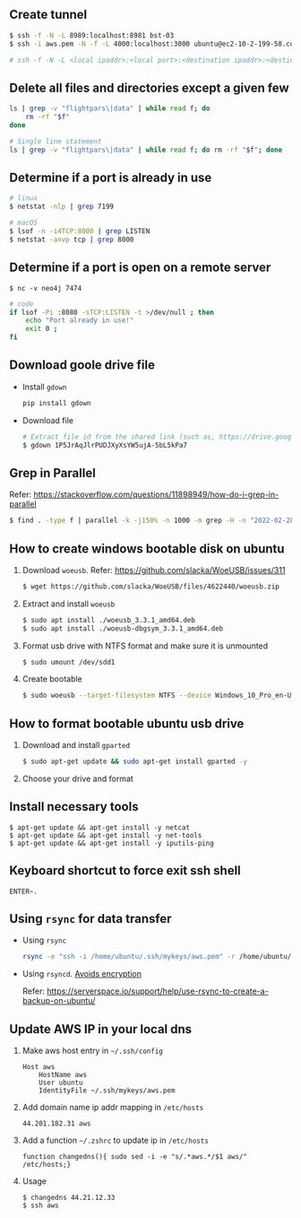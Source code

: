 ## Create tunnel
```sh
$ ssh -f -N -L 8989:localhost:8981 bst-03
$ ssh -i aws.pem -N -f -L 4000:localhost:3000 ubuntu@ec2-10-2-199-58.compute-1.amazonaws.com

# ssh -f -N -L <local ipaddr>:<local port>:<destination ipaddr>:<destination port> <remote ipaddr>
```

## Delete all files and directories except a given few
```sh
ls | grep -v "flightpars\|data" | while read f; do
    rm -rf "$f"
done

# Single line statement
ls | grep -v "flightpars\|data" | while read f; do rm -rf "$f"; done
```

## Determine if a port is already in use
```sh
# linux
$ netstat -nlp | grep 7199 

# macOS
$ lsof -n -i4TCP:8000 | grep LISTEN
$ netstat -anvp tcp | grep 8000
```

## Determine if a port is open on a remote server
```
$ nc -v neo4j 7474
```

```sh
# code
if lsof -Pi :8080 -sTCP:LISTEN -t >/dev/null ; then
    echo "Port already in use!"
    exit 0 ;
fi
```

## Download goole drive file
- Install `gdown`
    ```sh
    pip install gdown
    ```

- Download file
    ```sh
    # Extract file id from the shared link (such as, https://drive.google.com/file/d/1P5JrAqJlrPUDJXyXsYW5ujA-5bL5kPa7/view?usp=sharing)
    $ gdown 1P5JrAqJlrPUDJXyXsYW5ujA-5bL5kPa7
    ```

## Grep in Parallel
Refer: https://stackoverflow.com/questions/11898949/how-do-i-grep-in-parallel

```sh
$ find . -type f | parallel -k -j150% -n 1000 -m grep -H -n "2022-02-28" {} | grep "2022-02-28 23:49" | grep -v "2022-02-28 23:49:12"
```

## How to create windows bootable disk on ubuntu

1. Download `woeusb`. Refer: https://github.com/slacka/WoeUSB/issues/311
    ```sh
    $ wget https://github.com/slacka/WoeUSB/files/4622440/woeusb.zip
    ```

2. Extract and install `woeusb`
    ```sh
    $ sudo apt install ./woeusb_3.3.1_amd64.deb
    $ sudo apt install ./woeusb-dbgsym_3.3.1_amd64.deb
    ```

3. Format usb drive with NTFS format and make sure it is unmounted
    ```sh
    $ sudo umount /dev/sdd1
    ```

4. Create bootable
    ```sh
    $ sudo woeusb --target-filesystem NTFS --device Windows_10_Pro_en-US_v1909_x64_BiT_Activated.iso /dev/sdd
    ```

## How to format bootable ubuntu usb drive
1. Download and install `gparted`
    ```sh
    $ sudo apt-get update && sudo apt-get install gparted -y 
    ```

2. Choose your drive and format

## Install necessary tools
```
$ apt-get update && apt-get install -y netcat
$ apt-get update && apt-get install -y net-tools
$ apt-get update && apt-get install -y iputils-ping
```

## Keyboard shortcut to force exit ssh shell
```
ENTER~.
```

## Using `rsync` for data transfer
- Using `rsync`
    ```sh
    rsync -e "ssh -i /home/ubuntu/.ssh/mykeys/aws.pem" -r /home/ubuntu/data ubuntu@172.31.89.208:/home/ubuntu/data;
    ```

- Using `rsyncd`. [Avoids encryption](https://www.upguard.com/blog/secure-rsync#:~:text=However%2C%20the%20rsync%20daemon%20does,extremely%20vulnerable%20to%20data%20exposure.)

    Refer: https://serverspace.io/support/help/use-rsync-to-create-a-backup-on-ubuntu/

## Update AWS IP in your local dns
1. Make aws host entry in `~/.ssh/config`
    ```
    Host aws
        HostName aws
        User ubuntu
        IdentityFile ~/.ssh/mykeys/aws.pem
    ```
2. Add domain name ip addr mapping in `/etc/hosts`
    ```
    44.201.182.31 aws
    ```

3. Add a function `~/.zshrc` to update ip in `/etc/hosts`
    ```
    function changedns(){ sudo sed -i -e "s/.*aws.*/$1 aws/"  /etc/hosts;}
    ```

4. Usage
    ```
    $ changedns 44.21.12.33
    $ ssh aws
    ```
